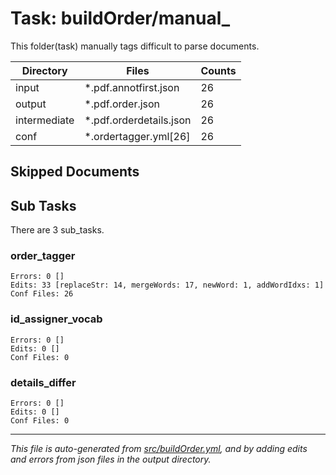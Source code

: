 # Task: buildOrder/manual_

This folder(task) manually tags difficult to parse documents.

| Directory    | Files                          | Counts |
|--------------|--------------------------------|--------|
| input        | *.pdf.annotfirst.json          |     26 |
| output       | *.pdf.order.json               |     26 |
| intermediate | *.pdf.orderdetails.json         |     26 |
| conf         | *.ordertagger.yml[26]          |     26 |

## Skipped Documents

## Sub Tasks
There are 3 sub_tasks.

### order_tagger
    Errors: 0 []
    Edits: 33 [replaceStr: 14, mergeWords: 17, newWord: 1, addWordIdxs: 1]
    Conf Files: 26

### id_assigner_vocab
    Errors: 0 []
    Edits: 0 []
    Conf Files: 0

### details_differ
    Errors: 0 []
    Edits: 0 []
    Conf Files: 0


---
*This file is auto-generated from [src/buildOrder.yml](src/buildOrder.yml), and by adding edits and errors from json files in the output directory.*
